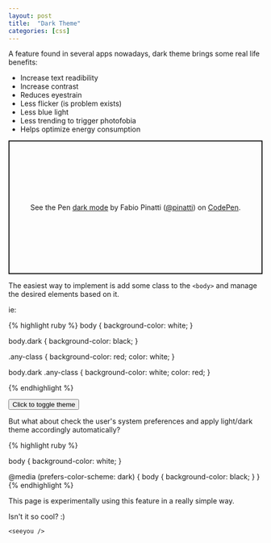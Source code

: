 ```yaml
---
layout: post
title:  "Dark Theme"
categories: [css]
---
```

A feature found in several apps nowadays, dark theme brings some real life benefits:

* Increase text readibility
* Increase contrast 
* Reduces eyestrain
* Less flicker (is problem exists)
* Less blue light
* Less trending to trigger photofobia
* Helps optimize energy consumption  

<p class="codepen" data-height="265" data-theme-id="dark" data-default-tab="css,result" data-user="pinatti" data-slug-hash="vYEvObb" style="height: 265px; box-sizing: border-box; display: flex; align-items: center; justify-content: center; border: 2px solid; margin: 1em 0; padding: 1em;" data-pen-title="dark mode">
  <span>See the Pen <a href="https://codepen.io/pinatti/pen/vYEvObb">
  dark mode</a> by Fabio Pinatti (<a href="https://codepen.io/pinatti">@pinatti</a>)
  on <a href="https://codepen.io">CodePen</a>.</span>
</p>
<script async src="https://static.codepen.io/assets/embed/ei.js"></script>

The easiest way to implement is add some class to the `<body>` and manage the desired elements based on it. 

ie:

{% highlight ruby %}
body {
  background-color: white;
}

body.dark {
  background-color: black;
}

.any-class {
  background-color: red;
  color: white;
}

body.dark .any-class {
  background-color: white;
  color: red;
}

{% endhighlight %}

<button onclick="document.querySelector('body').classList.toggle('dark')">Click to toggle theme</button>

But what about check the user's system preferences and apply light/dark theme accordingly automatically?

{% highlight ruby %}

body {
  background-color: white;
}

@media (prefers-color-scheme: dark) {
  body {
    background-color: black;
  }
}
{% endhighlight %}

This page is experimentally using this feature in a really simple way.

Isn't it so cool? :)

`<seeyou />`

<style>

body {
transition: background .3s;
}

body.dark {
  background-color: #242424;
}
.dark h1,
.dark p,
.dark ul,
.dark .date {
  color: #f5f5f5;
}

@media (prefers-color-scheme: dark) {
  body {
    background-color: #242424;
  }
  h1, p, ul, .date {
    color: #f5f5f5;
  }

  body.dark {
    background-color: #f5f5f5;
  }
  .dark h1,
  .dark p,
  .dark ul,
  .dark .date {
    color: #242424;
  }

}

</style>